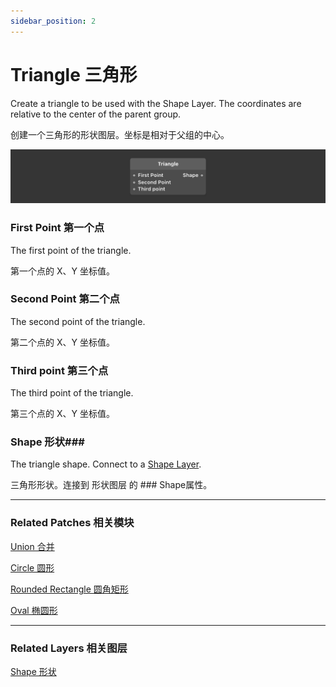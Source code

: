 ```yaml
---
sidebar_position: 2
---
```


# Triangle 三角形

Create a triangle to be used with the Shape Layer. The coordinates are relative to the center of the parent group.

创建一个三角形的形状图层。坐标是相对于父组的中心。

![Image](./../../../static/img/docs/Shapes/triangle.png)

### First Point 第一个点

The first point of the triangle.

第一个点的 X、Y 坐标值。

### Second Point 第二个点

The second point of the triangle.

第二个点的 X、Y 坐标值。

### Third point 第三个点

The third point of the triangle.

第三个点的 X、Y 坐标值。

### Shape 形状### 

The triangle shape. Connect to a [Shape Layer](https://www.notion.so/Shape-6381402c7a90468d97365c58ab562ea1).

三角形形状。连接到 形状图层 的 ### Shape属性。

------

### Related Patches 相关模块

[Union 合并](https://www.notion.so/Union-25b8641484f545799ac0f5e2fd48620d)

[Circle 圆形](https://www.notion.so/Circle-aa0ece9d86a14149a015fd0fc12db088)

[Rounded Rectangle 圆角矩形](https://www.notion.so/Rounded-Rectangle-682f601349ac4e8985eb9b70c98792ca)

[Oval 椭圆形](https://www.notion.so/Oval-a93bcffdb9d94ba1a4dbd968ba185a87)

------

### Related Layers 相关图层

[Shape 形状](https://www.notion.so/Shape-6381402c7a90468d97365c58ab562ea1)
